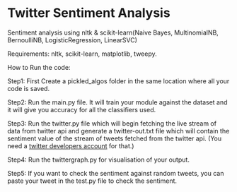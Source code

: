 # Twitter Sentiment Analysis
Sentiment analysis using nltk & scikit-learn(Naive Bayes, MultinomialNB, BernoulliNB, LogisticRegression, LinearSVC)

Requirements:
nltk,
scikit-learn,
matplotlib,
tweepy.


How to Run the code:

Step1:
First Create a pickled_algos folder in the same location where all your code is saved.

Step2:
Run the main.py file. It will train your module against the dataset and it will give you accuracy for all the classifiers used.

Step3:
Run the twitter.py file which will begin fetching the live stream of data from twitter api and generate a twitter-out.txt file which will contain the sentiment value of the stream of tweets fetched from the twitter api. (You need a [twitter developers account](https://developer.twitter.com/en/apps) for that.)

Step4:
Run the twittergraph.py for visualisation of your output.

Step5:
If you want to check the sentiment against random tweets, you can paste your tweet in the test.py file to check the sentiment.

